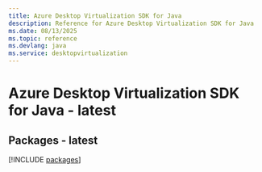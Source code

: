 ```yaml
---
title: Azure Desktop Virtualization SDK for Java
description: Reference for Azure Desktop Virtualization SDK for Java
ms.date: 08/13/2025
ms.topic: reference
ms.devlang: java
ms.service: desktopvirtualization
---
```

# Azure Desktop Virtualization SDK for Java - latest
## Packages - latest
[!INCLUDE [packages](desktop-virtualization-index.md)]